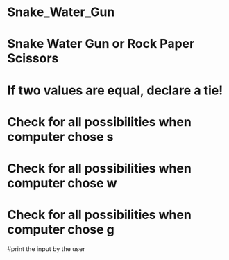 # Snake_Water_Gun

# Snake Water Gun or Rock Paper Scissors

# If two values are equal, declare a tie!
    
# Check for all possibilities when computer chose s
   
# Check for all possibilities when computer chose w
    
# Check for all possibilities when computer chose g
   
#print the input by the user
